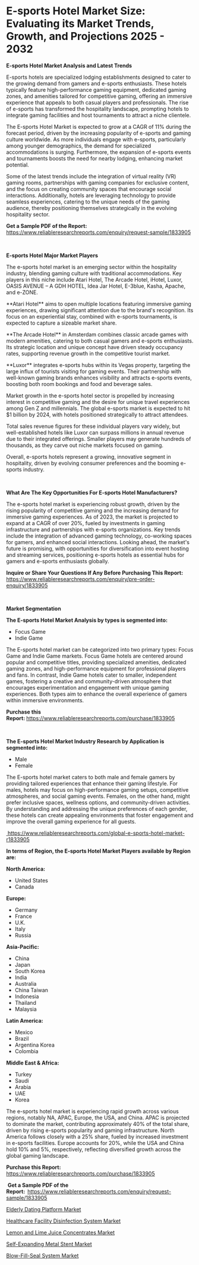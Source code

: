 <p><h1>E-sports Hotel Market Size: Evaluating its Market Trends, Growth, and Projections 2025 - 2032</h1></p><p><strong>E-sports Hotel Market Analysis and Latest Trends</strong></p>
<p><p>E-sports hotels are specialized lodging establishments designed to cater to the growing demand from gamers and e-sports enthusiasts. These hotels typically feature high-performance gaming equipment, dedicated gaming zones, and amenities tailored for competitive gaming, offering an immersive experience that appeals to both casual players and professionals. The rise of e-sports has transformed the hospitality landscape, prompting hotels to integrate gaming facilities and host tournaments to attract a niche clientele.</p><p>The E-sports Hotel Market is expected to grow at a CAGR of 11% during the forecast period, driven by the increasing popularity of e-sports and gaming culture worldwide. As more individuals engage with e-sports, particularly among younger demographics, the demand for specialized accommodations is surging. Furthermore, the expansion of e-sports events and tournaments boosts the need for nearby lodging, enhancing market potential.</p><p>Some of the latest trends include the integration of virtual reality (VR) gaming rooms, partnerships with gaming companies for exclusive content, and the focus on creating community spaces that encourage social interactions. Additionally, hotels are leveraging technology to provide seamless experiences, catering to the unique needs of the gaming audience, thereby positioning themselves strategically in the evolving hospitality sector.</p></p>
<p><strong>Get a Sample PDF of the Report:&nbsp;</strong> <a href="https://www.reliableresearchreports.com/enquiry/request-sample/1833905?utm_campaign=24&utm_medium=2&utm_source=Github&utm_content=ia&utm_term=06012025&utm_id=e-sports-hotel">https://www.reliableresearchreports.com/enquiry/request-sample/1833905</a></p>
<p>&nbsp;</p>
<p><strong>E-sports Hotel Major Market Players</strong></p>
<p><p>The e-sports hotel market is an emerging sector within the hospitality industry, blending gaming culture with traditional accommodations. Key players in this niche include Atari Hotel, The Arcade Hotel, iHotel, Luxor, OASIS AVENUE – A GDH HOTEL, Idea Jar Hotel, E-3blue, Kasha, Apache, and e-ZONE.</p><p>**Atari Hotel** aims to open multiple locations featuring immersive gaming experiences, drawing significant attention due to the brand's recognition. Its focus on an experiential stay, combined with e-sports tournaments, is expected to capture a sizeable market share. </p><p>**The Arcade Hotel** in Amsterdam combines classic arcade games with modern amenities, catering to both casual gamers and e-sports enthusiasts. Its strategic location and unique concept have driven steady occupancy rates, supporting revenue growth in the competitive tourist market.</p><p>**Luxor** integrates e-sports hubs within its Vegas property, targeting the large influx of tourists visiting for gaming events. Their partnership with well-known gaming brands enhances visibility and attracts e-sports events, boosting both room bookings and food and beverage sales.</p><p>Market growth in the e-sports hotel sector is propelled by increasing interest in competitive gaming and the desire for unique travel experiences among Gen Z and millennials. The global e-sports market is expected to hit $1 billion by 2024, with hotels positioned strategically to attract attendees.</p><p>Total sales revenue figures for these individual players vary widely, but well-established hotels like Luxor can surpass millions in annual revenue due to their integrated offerings. Smaller players may generate hundreds of thousands, as they carve out niche markets focused on gaming. </p><p>Overall, e-sports hotels represent a growing, innovative segment in hospitality, driven by evolving consumer preferences and the booming e-sports industry.</p></p>
<p>&nbsp;</p>
<p><strong>What Are The Key Opportunities For E-sports Hotel Manufacturers?</strong></p>
<p><p>The e-sports hotel market is experiencing robust growth, driven by the rising popularity of competitive gaming and the increasing demand for immersive gaming experiences. As of 2023, the market is projected to expand at a CAGR of over 20%, fueled by investments in gaming infrastructure and partnerships with e-sports organizations. Key trends include the integration of advanced gaming technology, co-working spaces for gamers, and enhanced social interactions. Looking ahead, the market's future is promising, with opportunities for diversification into event hosting and streaming services, positioning e-sports hotels as essential hubs for gamers and e-sports enthusiasts globally.</p></p>
<p><strong>Inquire or Share Your Questions If Any Before Purchasing This Report:</strong> <a href="https://www.reliableresearchreports.com/enquiry/pre-order-enquiry/1833905?utm_campaign=24&utm_medium=2&utm_source=Github&utm_content=ia&utm_term=06012025&utm_id=e-sports-hotel">https://www.reliableresearchreports.com/enquiry/pre-order-enquiry/1833905</a></p>
<p>&nbsp;</p>
<p><strong>Market Segmentation</strong></p>
<p><strong>The E-sports Hotel Market Analysis by types is segmented into:</strong></p>
<p><ul><li>Focus Game</li><li>Indie Game</li></ul></p>
<p><p>The E-sports hotel market can be categorized into two primary types: Focus Game and Indie Game markets. Focus Game hotels are centered around popular and competitive titles, providing specialized amenities, dedicated gaming zones, and high-performance equipment for professional players and fans. In contrast, Indie Game hotels cater to smaller, independent games, fostering a creative and community-driven atmosphere that encourages experimentation and engagement with unique gaming experiences. Both types aim to enhance the overall experience of gamers within immersive environments.</p></p>
<p><strong>Purchase this Report:&nbsp;</strong><a href="https://www.reliableresearchreports.com/purchase/1833905?utm_campaign=24&utm_medium=2&utm_source=Github&utm_content=ia&utm_term=06012025&utm_id=e-sports-hotel">https://www.reliableresearchreports.com/purchase/1833905</a></p>
<p>&nbsp;</p>
<p><strong>The E-sports Hotel Market Industry Research by Application is segmented into:</strong></p>
<p><ul><li>Male</li><li>Female</li></ul></p>
<p><p>The E-sports hotel market caters to both male and female gamers by providing tailored experiences that enhance their gaming lifestyle. For males, hotels may focus on high-performance gaming setups, competitive atmospheres, and social gaming events. Females, on the other hand, might prefer inclusive spaces, wellness options, and community-driven activities. By understanding and addressing the unique preferences of each gender, these hotels can create appealing environments that foster engagement and improve the overall gaming experience for all guests.</p></p>
<p><a href="https://www.reliableresearchreports.com/global-e-sports-hotel-market-r1833905?utm_campaign=24&utm_medium=2&utm_source=Github&utm_content=ia&utm_term=06012025&utm_id=e-sports-hotel">&nbsp;https://www.reliableresearchreports.com/global-e-sports-hotel-market-r1833905</a></p>
<p><strong>In terms of Region, the E-sports Hotel Market Players available by Region are:</strong></p>
<p>
    <p> <strong> North America: </strong>
        <ul>
            <li>United States</li>
            <li>Canada</li>
        </ul>
        </p> 
    <p> <strong> Europe: </strong>
        <ul>
            <li>Germany</li>
            <li>France</li>
            <li>U.K.</li>
            <li>Italy</li>
            <li>Russia</li>
        </ul>
        </p> 
    <p> <strong> Asia-Pacific: </strong>
        <ul>
            <li>China</li>
            <li>Japan</li>
            <li>South Korea</li>
            <li>India</li>
            <li>Australia</li>
            <li>China Taiwan</li>
            <li>Indonesia</li>
            <li>Thailand</li>
            <li>Malaysia</li>
        </ul>
        </p> 
    <p> <strong> Latin America: </strong>
        <ul>
            <li>Mexico</li>
            <li>Brazil</li>
            <li>Argentina Korea</li>
            <li>Colombia</li>
        </ul>
        </p> 
    <p> <strong> Middle East & Africa: </strong>
        <ul>
            <li>Turkey</li>
            <li>Saudi</li>
            <li>Arabia</li>
            <li>UAE</li>
            <li>Korea</li>
        </ul>
    </p>
    </p>
<p><p>The e-sports hotel market is experiencing rapid growth across various regions, notably NA, APAC, Europe, the USA, and China. APAC is projected to dominate the market, contributing approximately 40% of the total share, driven by rising e-sports popularity and gaming infrastructure. North America follows closely with a 25% share, fueled by increased investment in e-sports facilities. Europe accounts for 20%, while the USA and China hold 10% and 5%, respectively, reflecting diversified growth across the global gaming landscape.</p></p>
<p><strong>Purchase this Report: </strong><a href="https://www.reliableresearchreports.com/purchase/1833905?utm_campaign=24&utm_medium=2&utm_source=Github&utm_content=ia&utm_term=06012025&utm_id=e-sports-hotel">https://www.reliableresearchreports.com/purchase/1833905</a></p>
<p>&nbsp;<strong>Get a Sample PDF of the Report:&nbsp;&nbsp;</strong><a href="https://www.reliableresearchreports.com/enquiry/request-sample/1833905?utm_campaign=24&utm_medium=2&utm_source=Github&utm_content=ia&utm_term=06012025&utm_id=e-sports-hotel">https://www.reliableresearchreports.com/enquiry/request-sample/1833905</a></p>
<p><strong></strong></p>
<p><p><a href="https://github.com/klindsey95/Market-Research-Report-List-1/blob/main/elderly-dating-platform-market.md?utm_campaign=24&utm_medium=2&utm_source=Github&utm_content=ia&utm_term=06012025&utm_id=e-sports-hotel">Elderly Dating Platform Market</a></p><p><a href="https://github.com/steidmindy199393/Market-Research-Report-List-1/blob/main/healthcare-facility-disinfection-system-market.md?utm_campaign=24&utm_medium=2&utm_source=Github&utm_content=ia&utm_term=06012025&utm_id=e-sports-hotel">Healthcare Facility Disinfection System Market</a></p><p><a href="https://www.linkedin.com/pulse/forecasting-lemon-lime-juice-concentrates-market-expected-hpeuf?utm_campaign=24&utm_medium=2&utm_source=Github&utm_content=ia&utm_term=06012025&utm_id=e-sports-hotel">Lemon and Lime Juice Concentrates Market</a></p><p><a href="https://www.linkedin.com/pulse/competitive-landscape-key-trends-self-expanding-metal-stent-xxkuf?utm_campaign=24&utm_medium=2&utm_source=Github&utm_content=ia&utm_term=06012025&utm_id=e-sports-hotel">Self-Expanding Metal Stent Market</a></p><p><a href="https://www.linkedin.com/pulse/detailed-blow-fill-seal-system-market-trend-analysis-projected-eoeoc?utm_campaign=24&utm_medium=2&utm_source=Github&utm_content=ia&utm_term=06012025&utm_id=e-sports-hotel">Blow-Fill-Seal System Market</a></p></p>